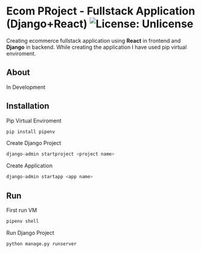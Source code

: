 # Ecom PRoject - Fullstack Application (Django+React)  <img src="https://img.shields.io/badge/license-Unlicense-blue.svg" alt="License: Unlicense">

Creating ecommerce fullstack application using **React** in frontend and **Django** in backend. While creating the application I have used pip virtual enviroment. 

## About

In Development

## Installation
Pip Virtual Enviroment
```bash
pip install pipenv
```
Create Django Project
```bash
django-admin startproject <project name>
```
Create Application
```bash
django-admin startapp <app name>
```
## Run
First run VM
```bash
pipenv shell
```
Run Django Project
```bash
python manage.py runserver
```




